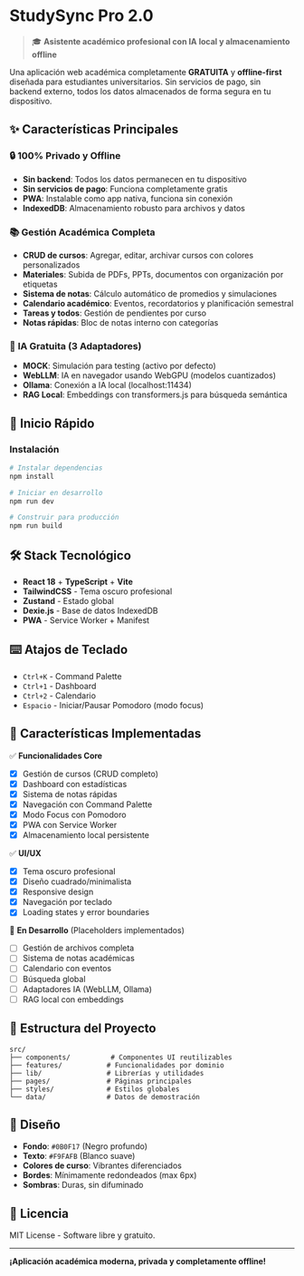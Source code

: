 # StudySync Pro 2.0

> 🎓 **Asistente académico profesional con IA local y almacenamiento offline**

Una aplicación web académica completamente **GRATUITA** y **offline-first** diseñada para estudiantes universitarios. Sin servicios de pago, sin backend externo, todos los datos almacenados de forma segura en tu dispositivo.

## ✨ Características Principales

### 🔒 **100% Privado y Offline**

- **Sin backend**: Todos los datos permanecen en tu dispositivo
- **Sin servicios de pago**: Funciona completamente gratis
- **PWA**: Instalable como app nativa, funciona sin conexión
- **IndexedDB**: Almacenamiento robusto para archivos y datos

### 📚 **Gestión Académica Completa**

- **CRUD de cursos**: Agregar, editar, archivar cursos con colores personalizados
- **Materiales**: Subida de PDFs, PPTs, documentos con organización por etiquetas
- **Sistema de notas**: Cálculo automático de promedios y simulaciones
- **Calendario académico**: Eventos, recordatorios y planificación semestral
- **Tareas y todos**: Gestión de pendientes por curso
- **Notas rápidas**: Bloc de notas interno con categorías

### 🤖 **IA Gratuita (3 Adaptadores)**

- **MOCK**: Simulación para testing (activo por defecto)
- **WebLLM**: IA en navegador usando WebGPU (modelos cuantizados)
- **Ollama**: Conexión a IA local (localhost:11434)
- **RAG Local**: Embeddings con transformers.js para búsqueda semántica

## 🚀 Inicio Rápido

### Instalación

```bash
# Instalar dependencias
npm install

# Iniciar en desarrollo
npm run dev

# Construir para producción
npm run build
```

## 🛠️ Stack Tecnológico

- **React 18** + **TypeScript** + **Vite**
- **TailwindCSS** - Tema oscuro profesional
- **Zustand** - Estado global
- **Dexie.js** - Base de datos IndexedDB
- **PWA** - Service Worker + Manifest

## ⌨️ Atajos de Teclado

- `Ctrl+K` - Command Palette
- `Ctrl+1` - Dashboard
- `Ctrl+2` - Calendario
- `Espacio` - Iniciar/Pausar Pomodoro (modo focus)

## 🔧 Características Implementadas

✅ **Funcionalidades Core**

- [x] Gestión de cursos (CRUD completo)
- [x] Dashboard con estadísticas
- [x] Sistema de notas rápidas
- [x] Navegación con Command Palette
- [x] Modo Focus con Pomodoro
- [x] PWA con Service Worker
- [x] Almacenamiento local persistente

✅ **UI/UX**

- [x] Tema oscuro profesional
- [x] Diseño cuadrado/minimalista
- [x] Responsive design
- [x] Navegación por teclado
- [x] Loading states y error boundaries

🚧 **En Desarrollo** (Placeholders implementados)

- [ ] Gestión de archivos completa
- [ ] Sistema de notas académicas
- [ ] Calendario con eventos
- [ ] Búsqueda global
- [ ] Adaptadores IA (WebLLM, Ollama)
- [ ] RAG local con embeddings

## 📁 Estructura del Proyecto

```
src/
├── components/          # Componentes UI reutilizables
├── features/           # Funcionalidades por dominio
├── lib/                # Librerías y utilidades
├── pages/              # Páginas principales
├── styles/             # Estilos globales
└── data/               # Datos de demostración
```

## 🎨 Diseño

- **Fondo**: `#0B0F17` (Negro profundo)
- **Texto**: `#F9FAFB` (Blanco suave)
- **Colores de curso**: Vibrantes diferenciados
- **Bordes**: Mínimamente redondeados (max 6px)
- **Sombras**: Duras, sin difuminado

## 📄 Licencia

MIT License - Software libre y gratuito.

---

**¡Aplicación académica moderna, privada y completamente offline!**
